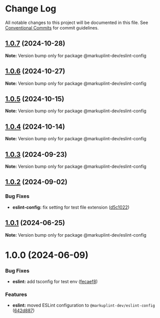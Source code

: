 # Change Log

All notable changes to this project will be documented in this file.
See [Conventional Commits](https://conventionalcommits.org) for commit guidelines.

## [1.0.7](https://github.com/markuplint/markuplint/compare/@markuplint-dev/eslint-config@1.0.6...@markuplint-dev/eslint-config@1.0.7) (2024-10-28)

**Note:** Version bump only for package @markuplint-dev/eslint-config

## [1.0.6](https://github.com/markuplint/markuplint/compare/@markuplint-dev/eslint-config@1.0.5...@markuplint-dev/eslint-config@1.0.6) (2024-10-27)

**Note:** Version bump only for package @markuplint-dev/eslint-config

## [1.0.5](https://github.com/markuplint/markuplint/compare/@markuplint-dev/eslint-config@1.0.4...@markuplint-dev/eslint-config@1.0.5) (2024-10-15)

**Note:** Version bump only for package @markuplint-dev/eslint-config

## [1.0.4](https://github.com/markuplint/markuplint/compare/@markuplint-dev/eslint-config@1.0.3...@markuplint-dev/eslint-config@1.0.4) (2024-10-14)

**Note:** Version bump only for package @markuplint-dev/eslint-config

## [1.0.3](https://github.com/markuplint/markuplint/compare/@markuplint-dev/eslint-config@1.0.2...@markuplint-dev/eslint-config@1.0.3) (2024-09-23)

**Note:** Version bump only for package @markuplint-dev/eslint-config

## [1.0.2](https://github.com/markuplint/markuplint/compare/@markuplint-dev/eslint-config@1.0.1...@markuplint-dev/eslint-config@1.0.2) (2024-09-02)

### Bug Fixes

- **eslint-config:** fix setting for test file extension ([d5c1022](https://github.com/markuplint/markuplint/commit/d5c1022e320383aad8cc5d36bc9659869e644831))

## [1.0.1](https://github.com/markuplint/markuplint/compare/@markuplint-dev/eslint-config@1.0.0...@markuplint-dev/eslint-config@1.0.1) (2024-06-25)

**Note:** Version bump only for package @markuplint-dev/eslint-config

# 1.0.0 (2024-06-09)

### Bug Fixes

- **eslint:** add tsconfig for test env ([fecaef8](https://github.com/markuplint/markuplint/commit/fecaef8e4878dba9552e864c83f3ab6e3651ade1))

### Features

- **eslint:** moved ESLint configuration to `@markuplint-dev/eslint-config` ([642d887](https://github.com/markuplint/markuplint/commit/642d887be920e610617fc93abb13db7c7f21eb70))
